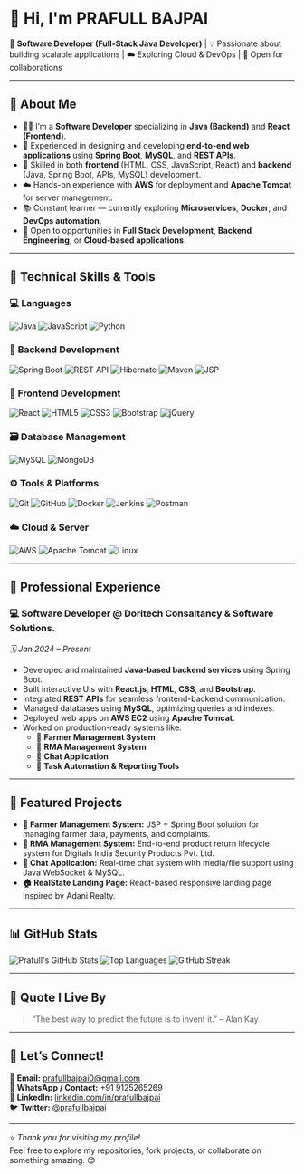 # 👋 Hi, I'm **PRAFULL BAJPAI**

🚀 **Software Developer (Full-Stack Java Developer)** | 💡 Passionate about building scalable applications | ☁️ Exploring Cloud & DevOps | 🤝 Open for collaborations  

---

## 🔎 **About Me**
- 👨‍💻 I’m a **Software Developer** specializing in **Java (Backend)** and **React (Frontend)**.  
- 🧩 Experienced in designing and developing **end-to-end web applications** using **Spring Boot**, **MySQL**, and **REST APIs**.  
- 🎯 Skilled in both **frontend** (HTML, CSS, JavaScript, React) and **backend** (Java, Spring Boot, APIs, MySQL) development.  
- ☁️ Hands-on experience with **AWS** for deployment and **Apache Tomcat** for server management.  
- 📚 Constant learner — currently exploring **Microservices**, **Docker**, and **DevOps automation**.  
- 💼 Open to opportunities in **Full Stack Development**, **Backend Engineering**, or **Cloud-based applications**.  

---

## 🧠 **Technical Skills & Tools**

### 💻 **Languages**
![Java](https://img.shields.io/badge/Java-%23ED8B00.svg?style=for-the-badge&logo=openjdk&logoColor=white)
![JavaScript](https://img.shields.io/badge/JavaScript-%23323330.svg?style=for-the-badge&logo=javascript&logoColor=%23F7DF1E)
![Python](https://img.shields.io/badge/Python-%233776AB.svg?style=for-the-badge&logo=python&logoColor=white)

### 🧩 **Backend Development**
![Spring Boot](https://img.shields.io/badge/Spring%20Boot-%236DB33F.svg?style=for-the-badge&logo=springboot&logoColor=white)
![REST API](https://img.shields.io/badge/REST%20API-%23000000.svg?style=for-the-badge&logo=fastapi&logoColor=white)
![Hibernate](https://img.shields.io/badge/Hibernate-%2392B84E.svg?style=for-the-badge&logo=hibernate&logoColor=white)
![Maven](https://img.shields.io/badge/Maven-%23C71A36.svg?style=for-the-badge&logo=apachemaven&logoColor=white)
![JSP](https://img.shields.io/badge/JSP%20%2F%20Servlets-%23E34F26.svg?style=for-the-badge&logo=java&logoColor=white)

### 🎨 **Frontend Development**
![React](https://img.shields.io/badge/React-%2320232a.svg?style=for-the-badge&logo=react&logoColor=%2361DAFB)
![HTML5](https://img.shields.io/badge/HTML5-%23E34F26.svg?style=for-the-badge&logo=html5&logoColor=white)
![CSS3](https://img.shields.io/badge/CSS3-%231572B6.svg?style=for-the-badge&logo=css3&logoColor=white)
![Bootstrap](https://img.shields.io/badge/Bootstrap-%237952B3.svg?style=for-the-badge&logo=bootstrap&logoColor=white)
![jQuery](https://img.shields.io/badge/jQuery-%230769AD.svg?style=for-the-badge&logo=jquery&logoColor=white)

### 🗃️ **Database Management**
![MySQL](https://img.shields.io/badge/MySQL-%2300f.svg?style=for-the-badge&logo=mysql&logoColor=white)
![MongoDB](https://img.shields.io/badge/MongoDB-%234ea94b.svg?style=for-the-badge&logo=mongodb&logoColor=white)

### ⚙️ **Tools & Platforms**
![Git](https://img.shields.io/badge/Git-%23F05033.svg?style=for-the-badge&logo=git&logoColor=white)
![GitHub](https://img.shields.io/badge/GitHub-%23181717.svg?style=for-the-badge&logo=github&logoColor=white)
![Docker](https://img.shields.io/badge/Docker-%232496ED.svg?style=for-the-badge&logo=docker&logoColor=white)
![Jenkins](https://img.shields.io/badge/Jenkins-%23D24939.svg?style=for-the-badge&logo=jenkins&logoColor=white)
![Postman](https://img.shields.io/badge/Postman-%23FF6C37.svg?style=for-the-badge&logo=postman&logoColor=white)

### ☁️ **Cloud & Server**
![AWS](https://img.shields.io/badge/AWS-%23FF9900.svg?style=for-the-badge&logo=amazonaws&logoColor=white)
![Apache Tomcat](https://img.shields.io/badge/Apache%20Tomcat-%23F8DC75.svg?style=for-the-badge&logo=apachetomcat&logoColor=black)
![Linux](https://img.shields.io/badge/Linux-%23FCC624.svg?style=for-the-badge&logo=linux&logoColor=black)

---

## 💼 **Professional Experience**

### 💻 Software Developer @ Doritech Consaltancy & Software Solutions.  
*🗓️ Jan 2024 – Present*  
- Developed and maintained **Java-based backend services** using Spring Boot.  
- Built interactive UIs with **React.js**, **HTML**, **CSS**, and **Bootstrap**.  
- Integrated **REST APIs** for seamless frontend-backend communication.  
- Managed databases using **MySQL**, optimizing queries and indexes.  
- Deployed web apps on **AWS EC2** using **Apache Tomcat**.  
- Worked on production-ready systems like:
  - 🌾 **Farmer Management System**
  - 🔧 **RMA Management System**
  - 💬 **Chat Application**
  - 🧾 **Task Automation & Reporting Tools**

---

## 🧩 **Featured Projects**
- **🌾 Farmer Management System:** JSP + Spring Boot solution for managing farmer data, payments, and complaints.  
- **🔧 RMA Management System:** End-to-end product return lifecycle system for Digitals India Security Products Pvt. Ltd.  
- **💬 Chat Application:** Real-time chat system with media/file support using Java WebSocket & MySQL.  
- **🏠 RealState Landing Page:** React-based responsive landing page inspired by Adani Realty.  

---

## 📊 **GitHub Stats**
![Prafull's GitHub Stats](https://github-readme-stats.vercel.app/api?username=PRAFULLBAJPAI&show_icons=true&theme=radical)
![Top Languages](https://github-readme-stats.vercel.app/api/top-langs/?username=PRAFULLBAJPAI&layout=compact&theme=radical)
![GitHub Streak](https://github-readme-streak-stats.herokuapp.com/?user=PRAFULLBAJPAI&theme=radical)

---

## 🌟 **Quote I Live By**
> “The best way to predict the future is to invent it.” – Alan Kay  

---

## 💬 **Let’s Connect!**
📧 **Email:** [prafullbajpai0@gmail.com](mailto:prafullbajpai0@gmail.com)  
📱 **WhatsApp / Contact:** +91 9125265269  
💼 **LinkedIn:** [linkedin.com/in/prafullbajpai](https://linkedin.com/in/prafullbajpai)  
🐦 **Twitter:** [@prafullbajpai](https://twitter.com/prafullbajpai)

---

⭐ *Thank you for visiting my profile!*  
Feel free to explore my repositories, fork projects, or collaborate on something amazing. 😊
